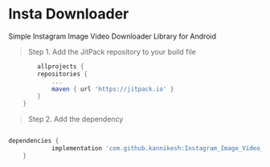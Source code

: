 # Insta Downloader 
Simple Instagram Image Video Downloader Library for Android

>Step 1. Add the JitPack repository to your build file

```gradle
    	allprojects {
		repositories {
			...
			maven { url 'https://jitpack.io' }
		}
	}
```

>Step 2. Add the dependency

```gradle

dependencies {
	        implementation 'com.github.kannikesh:Instagram_Image_Video_Downloader:Tag'
	}

```
